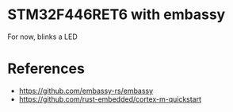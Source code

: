# STM32F446RET6 with embassy

For now, blinks a LED

# References
- https://github.com/embassy-rs/embassy
- https://github.com/rust-embedded/cortex-m-quickstart
